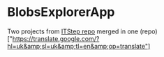 # BlobsExplorerApp
Two projects from [ITStep repo]("https://translate.google.com/?hl=uk&amp;sl=uk&amp;tl=en&amp;op=translate") merged in one (repo)["https://translate.google.com/?hl=uk&amp;sl=uk&amp;tl=en&amp;op=translate"]
